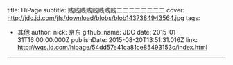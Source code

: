 title: HiPage
subtitle: 贱贱贱贱贱贱贱贱二二二二二二二二
cover: http://jdc.jd.com/jfs/download/blobs/blob1437384943564.jpg
tags:
  - 其他
author:
  nick: 京东
  github_name: JDC
date: 2015-01-31T16:00:00.000Z
publishDate: 2015-08-20T13:51:31.016Z
link: http://wqs.jd.com/hipage/54dd57e41ca81ce85493153c/index.html
---